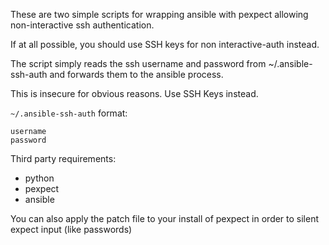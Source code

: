 These are two simple scripts for wrapping ansible with pexpect allowing non-interactive ssh authentication.

If at all possible, you should use SSH keys for non interactive-auth instead.

The script simply reads the ssh username and password from ~/.ansible-ssh-auth and forwards them to the ansible process.

This is insecure for obvious reasons. Use SSH Keys instead.

`~/.ansible-ssh-auth` format:

```
username
password
```

Third party requirements:

  - python
  - pexpect
  - ansible

You can also apply the patch file to your install of pexpect in order to silent expect input (like passwords)
